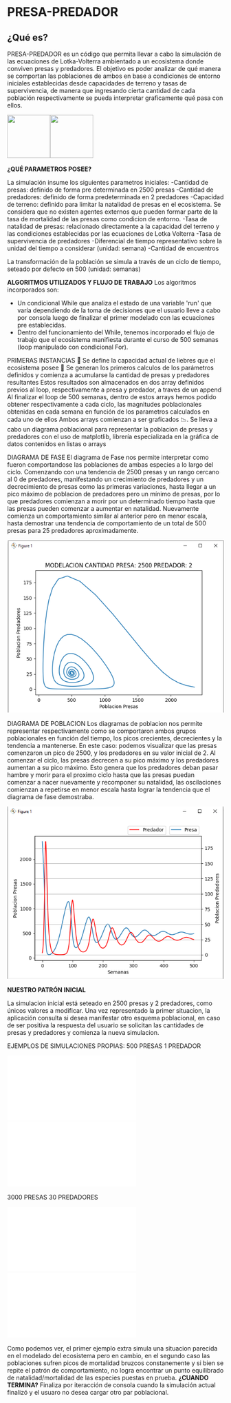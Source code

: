 # PRESA-PREDADOR
## ¿Qué es?

PRESA-PREDADOR es un código que permita llevar a cabo la simulación de las ecuaciones de Lotka-Volterra ambientado a un ecosistema donde conviven presas y predadores. El objetivo es poder analizar de qué manera se comportan las poblaciones de ambos en base a condiciones de entorno iniciales establecidas desde capacidades de terreno y tasas de supervivencia, de manera que ingresando cierta cantidad de cada población respectivamente se pueda interpretar graficamente qué pasa con ellos.

<img src="https://i.pinimg.com/originals/cc/4d/90/cc4d905bd67df4d2fc3747f010757e1d.jpg" width="100" height="100"><img src="http://todovector.com/vector/animales/terrestres/zorro/1.png" width="100" height="100">

**¿QUÉ PARAMETROS POSEE?**

La simulación insume los siguientes parametros iniciales:
-Cantidad de presas: definido de forma pre determinada en 2500 presas
-Cantidad de predadores: definido de forma predeterminada en 2 predadores
-Capacidad de terreno: definido para limitar la natalidad de presas en el ecosistema. Se considera que no existen agentes externos que pueden
formar parte de la tasa de mortalidad de las presas como condicion de entorno.
-Tasa de natalidad de presas: relacionado directamente a la capacidad del terreno y las condiciones establecidas por las ecuaciones de Lotka Volterra
-Tasa de supervivencia de predadores
-Diferencial de tiempo representativo sobre la unidad del tiempo a considerar (unidad: semana)
-Cantidad de encuentros

La transformación de la población se simula a través de un ciclo de tiempo, seteado por defecto en 500 (unidad: semanas)

**ALGORITMOS UTILIZADOS Y FLUJO DE TRABAJO**
Los algoritmos incorporados son:
- Un condicional While que analiza el estado de una variable 'run' que varía dependiendo de la toma de decisiones que el usuario lleve a cabo por consola luego de finalizar el primer modelado con las ecuaciones pre establecidas.
- Dentro del funcionamiento del While, tenemos incorporado el flujo de trabajo que el ecosistema manifiesta durante el curso de 500 semanas (loop manipulado con condicional For).

PRIMERAS INSTANCIAS :seedling:
Se define la capacidad actual de liebres que el ecosistema posee :rabbit:
Se generan los primeros calculos de los parámetros definidos y comienza a acumularse la cantidad de presas y predadores resultantes
Estos resultados son almacenados en dos array definidos previos al loop, respectivamente a presa y predador, a traves de un append
Al finalizar el loop de 500 semanas, dentro de estos arrays hemos podido obtener respectivamente a cada ciclo, las magnitudes poblacionales obtenidas en cada semana en función de los parametros calculados en cada uno de ellos
Ambos arrays comienzan a ser graficados :chart_with_downwards_trend:. Se lleva a cabo un diagrama poblacional para representar la poblacion de presas y predadores con el uso de matplotlib, librería especializada en la gráfica de datos contenidos en listas o arrays

DIAGRAMA DE FASE
El diagrama de Fase nos permite interpretar como fueron comportandose las poblaciones de ambas especies a lo largo del ciclo. Comenzando con una tendencia de 2500 presas y un rango cercano al 0 de predadores, manifestando un crecimiento de predadores y un decrecimiento de presas como las primeras variaciones, hasta llegar a un pico máximo de poblacion de predadores pero un mínimo de presas, por lo que predadores comienzan a morir por un determinado tiempo hasta que las presas pueden comenzar a aumentar en natalidad. Nuevamente comienza un comportamiento similar al anterior pero en menor escala, hasta demostrar una tendencia de comportamiento de un total de 500 presas para 25 predadores aproximadamente.

<img src="./src/phase-diagram.png">

DIAGRAMA DE POBLACION
Los diagramas de poblacion nos permite representar respectivamente como se comportaron ambos grupos poblacionales en función del tiempo, los picos crecientes, decrecientes y la tendencia a mantenerse. En este caso: podemos visualizar que las presas comenzaron un pico de 2500, y los predadores en su valor inicial de 2. Al comenzar el ciclo, las presas decrecen a su pico máximo y los predadores aumentan a su pico máximo. Esto genera que los predadores deban pasar hambre y morir para el proximo ciclo hasta que las presas puedan comenzar a nacer nuevamente y recomponer su natalidad, las oscilaciones comienzan a repetirse en menor escala hasta lograr la tendencia que el diagrama de fase demostraba.

![ScreenShot](./src/poblational-diagram.png)

**NUESTRO PATRÓN INICIAL**

La simulacion inicial está seteado en 2500 presas y 2 predadores, como únicos valores a modificar. Una vez representado la primer situacion, la aplicación consulta si desea manifestar otro esquema poblacional, en caso de ser positiva la respuesta del usuario se solicitan las cantidades de presas y predadores y comienza la nueva simulacion.

EJEMPLOS DE SIMULACIONES PROPIAS:
500 PRESAS 1 PREDADOR

![image](./src/phase1-diagram.pdf)
![image](src/poblational1-diagram.pdf)

3000 PRESAS 30 PREDADORES

![image](./src/phase2-diagram.pdf)
![image](./src/poblational2-diagram.pdf)

Como podemos ver, el primer ejemplo extra simula una situacion parecida en el modelado del ecosistema pero en cambio, en el segundo caso las poblaciones sufren picos de mortalidad bruzcos constanemente y si bien se repite el patrón de comportamiento, no logra encontrar un punto equilibrado de natalidad/mortalidad de las especies puestas en prueba.
**¿CUANDO TERMINA?**
Finaliza por iteracción de consola cuando la simulación actual finalizó y el usuaro no desea cargar otro par poblacional.
